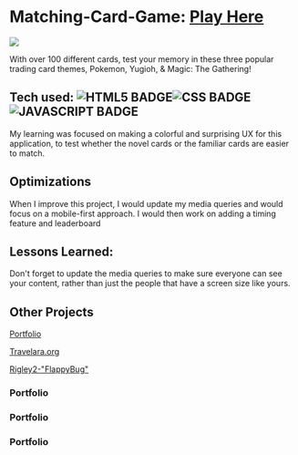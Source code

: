 # Matching-Card-Game: <a href="https://poke-matchcards.netlify.app/" target="_blank">Play Here</a>
<a href="https://poke-matchcards.netlify.app/" target="_blank"><img src="https://github.com/CharlesCreativeContent/CharlesCreativeContent/raw/main/images/gif3.gif" /></a>

With over 100 different cards, test your memory in these three popular trading card themes, Pokemon, Yugioh, & Magic: The Gathering!

## Tech used: ![HTML5 BADGE](https://img.shields.io/static/v1?label=|&message=HTML5&color=23555f&style=plastic&logo=html5)![CSS BADGE](https://img.shields.io/static/v1?label=|&message=CSS3&color=285f65&style=plastic&logo=css3)![JAVASCRIPT BADGE](https://img.shields.io/static/v1?label=|&message=JAVASCRIPT&color=3c7f5d&style=plastic&logo=javascript)

My learning was focused on making a colorful and surprising UX for this application, to test whether the novel cards or the familiar cards are easier to match.

## Optimizations
When I improve this project, I would update my media queries and would focus on a mobile-first approach. I would then work on adding a timing feature and leaderboard

## Lessons Learned:

Don't forget to update the media queries to make sure everyone can see your content, rather than just the people that have a screen size like yours.





## Other Projects
<a target="_blank" href="https://github.com/CharlesCreativeContent/Portfolio2021">Portfolio</a>

<a target="_blank" href="https://github.com/CharlesCreativeContent/lucid">Travelara.org</a>

<a target="_blank" href="https://github.com/CharlesCreativeContent/Rigley2-FlappyBug"> Rigley2-"FlappyBug"</a>

<div style="width:33%;background-image:url(https://github.com/CharlesCreativeContent/CharlesCreativeContent/raw/main/images/gif4.gif);background-size:cover;">
<h3>Portfolio</h3>
</div>

<div style="width:33%;background-image:url(https://github.com/CharlesCreativeContent/CharlesCreativeContent/raw/main/images/gif4.gif);background-size:cover;">
<h3>Portfolio</h3>
</div>

<div style="width:33%;background-image:url(https://github.com/CharlesCreativeContent/CharlesCreativeContent/raw/main/images/gif4.gif);background-size:cover;">
<h3>Portfolio</h3>
</div>
